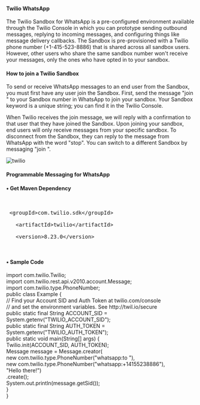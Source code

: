 <h4>Twilio WhatsApp</h4>
<p>The Twilio Sandbox for WhatsApp is a pre-configured environment available through the Twilio Console in which you can prototype sending outbound messages, replying to incoming messages, and configuring things like message delivery callbacks. 
The Sandbox is pre-provisioned with a Twilio phone number (+1-415-523-8886) that is shared across all sandbox users. However, other users who share the same sandbox number won't receive your messages, only the ones who have opted in to your sandbox.</p>

<h4>How to join a Twilio Sandbox</h4>
<p>To send or receive WhatsApp messages to an end user from the Sandbox, you must first have any user join the Sandbox.
First, send the message "join <your Sandbox keyword>" to your Sandbox number in WhatsApp to join your sandbox. Your Sandbox keyword is a unique string; you can find it in the Twilio Console.</p>
<p>When Twilio receives the join message, we will reply with a confirmation to that user that they have joined the Sandbox.
Upon joining your sandbox, end users will only receive messages from your specific sandbox. To disconnect from the Sandbox, they can reply to the message from WhatsApp with the word "stop". You can switch to a different Sandbox by messaging "join <other sandbox keyword>".</p>

![twilio](https://user-images.githubusercontent.com/80669589/147925506-4d5818a5-6fb5-4834-bcaf-8a36d0e2347f.png)

<h4>Programmable Messaging for WhatsApp</h4>

<h4>•	Get Maven Dependency</h4>
<p><dependency><br>
  <pre> &lt;groupId&gt;com.twilio.sdk&lt;/groupId&gt;<br>
   &lt;artifactId>twilio&lt;/artifactId&gt;<br>
   &lt;version&gt;8.23.0&lt;/version&gt;</pre><br>
</dependency></p>

<h4>•	Sample Code</h4>
<p>import com.twilio.Twilio;<br>
import com.twilio.rest.api.v2010.account.Message;<br>
import com.twilio.type.PhoneNumber;<br>
public class Example {<br>
    // Find your Account SID and Auth Token at twilio.com/console<br>
    // and set the environment variables. See http://twil.io/secure<br>
    public static final String ACCOUNT_SID = System.getenv("TWILIO_ACCOUNT_SID");<br>
    public static final String AUTH_TOKEN = System.getenv("TWILIO_AUTH_TOKEN");<br>
    public static void main(String[] args) {<br>
        Twilio.init(ACCOUNT_SID, AUTH_TOKEN);<br>
        Message message = Message.creator(<br>
                new com.twilio.type.PhoneNumber("whatsapp:to<phone number> "),<br>
                new com.twilio.type.PhoneNumber("whatsapp:+14155238886"),<br>
                "Hello there!")<br>
            .create();<br>
        System.out.println(message.getSid());<br>
    }<br>
}<br>
 </p>
